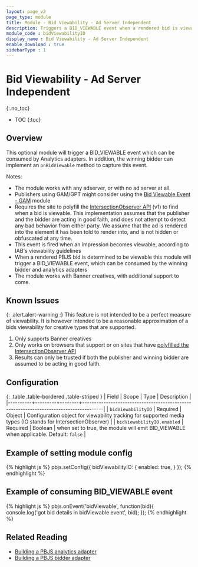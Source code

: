 ```yaml
---
layout: page_v2
page_type: module
title: Module - Bid Viewability - Ad Server Independent
description: Triggers a BID_VIEWABLE event when a rendered bid is viewable according to an approximation of IAB viewability criteria
module_code : bidViewabilityIO
display_name : Bid Viewability - Ad Server Independent
enable_download : true
sidebarType : 1
---
```


# Bid Viewability - Ad Server Independent
{:.no_toc}

* TOC
{:toc}

## Overview

This optional module will trigger a BID_VIEWABLE event which can be consumed by Analytics adapters. In addition, the winning bidder can implement an `onBidViewable` method to capture this event.

Notes:
- The module works with any adserver, or with no ad server at all.
- Publishers using GAM/GPT might consider using the [Bid Viewable Event - GAM](/dev-docs/modules/bidViewable.html) module
- Requires the site to polyfill the [IntersectionObserver API](https://github.com/w3c/IntersectionObserver/tree/main/polyfill) (v1) to find when a bid is viewable. This implementation assumes that the publisher and the bidder are acting in good faith, and does not attempt to detect any bad behavior from either party. We assume that the ad is rendered into the element it has been told to render into, and is not hidden or obfuscated at any time.
- This event is fired when an impression becomes viewable, according to IAB's viewability guidelines
- When a rendered PBJS bid is determined to be viewable this module will trigger a BID_VIEWABLE event, which can be consumed by the winning bidder and analytics adapters
- The module works with Banner creatives, with additional support to come.

## Known Issues

{: .alert.alert-warning :}
This feature is not intended to be a perfect measure of viewability. It is however intended to be a reasonable approximation of a bids viewability for creative types that are supported.

1. Only supports Banner creatives
2. Only works on browsers that support or on sites that have [polyfilled the IntersectionObserver API](https://github.com/w3c/IntersectionObserver/tree/main/polyfill)
3. Results can only be trusted if both the publisher and winning bidder are assumed to be acting in good faith.

## Configuration

{: .table .table-bordered .table-striped }
| Field    | Scope   | Type   | Description                                                                           |
|----------+---------+--------+---------------------------------------------------------------------------------------|
| `bidViewabilityIO` | Required | Object | Configuration object for viewability tracking for supported media types (IO stands for IntersectionObserver) |
| `bidViewabilityIO.enabled` | Required | Boolean | when set to true, the module will emit BID_VIEWABLE when applicable. Default: `false` |

## Example of setting module config
{% highlight js %}
	pbjs.setConfig({
        bidViewabilityIO: {
            enabled: true,
        }
    });
{% endhighlight %}

## Example of consuming BID_VIEWABLE event
{% highlight js %}
	pbjs.onEvent('bidViewable', function(bid){
		console.log('got bid details in bidViewable event', bid);
	});
{% endhighlight %}

## Related Reading

- [Building a PBJS analytics adapter](/dev-docs/integrate-with-the-prebid-analytics-api.html)
- [Building a PBJS bidder adapter](/dev-docs/bidder-adaptor.html)

